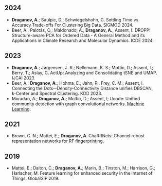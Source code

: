 ## 2024

- **Draganov, A.**; Saulpic, D.; Schwiegelshohn, C. Settling Time vs. Accuracy Trade-offs For Clustering Big Data. SIGMOD 2024.
- Beer, A.; Palotás, O.; Maldonado, A.; **Draganov, A.**; Assent, I. DROPP: Structure-aware PCA for Ordered Data - A General Method and its Applications in Climate Research and Molecular Dynamics. ICDE 2024.


## 2023

- **Draganov, A.**; Jørgensen, J. R.; Nellemann, K. S.; Mottin, D.; Assent, I.; Berry, T.; Aslay, C. ActUp: Analyzing and Consolidating tSNE and UMAP. IJCAI 2023.
- Beer, A.; **Draganov, A.**; Hohma, E.; Jahn, P.; Frey, C. M.; Assent, I. Connecting the Dots--Density-Connectivity Distance unifies DBSCAN, k-Center and Spectral Clustering. KDD 2023.
- Moradan, A.; **Draganov, A.**; Mottin, D.; Assent, I; Ucode: Unified community detection with graph convolutional networks. [Machine Learning](https://link.springer.com/journal/10994).

## 2021

- Brown, C. N.; Mattei, E.; **Draganov, A**. ChaRRNets: Channel robust representation networks for RF fingerprinting.

## 2019

- Mattei, E.; Dalton, C.; **Draganov, A.**; Marin, B.; Tinston, M.; Harrison, G.; Harlacher, M. Feature learning for enhanced security in the Internet of Things. GlobalSIP 2019.
